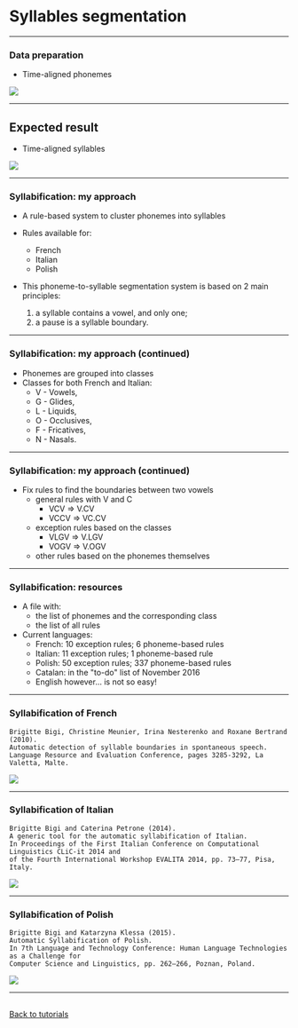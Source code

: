 # Syllables segmentation

-------------------------------

### Data preparation

* Time-aligned phonemes

![](./etc/screenshots/CM-extract-palign.png)

-------------------------------

## Expected result

* Time-aligned syllables

![](./etc/screenshots/CM-extract-salign.png)

-----------------

### Syllabification: my approach

* A rule-based system to cluster phonemes into syllables
* Rules available for:
    - French
    - Italian
    - Polish

* This phoneme-to-syllable segmentation system is based on 2 main principles:
    1. a syllable contains a vowel, and only one;
    2. a pause is a syllable boundary.

-----------------

### Syllabification: my approach (continued)

* Phonemes are grouped into classes
* Classes for both French and Italian:
    - V - Vowels, 
    - G - Glides,
    - L - Liquids,
    - O - Occlusives, 
    - F - Fricatives,
    - N - Nasals.


-----------------

### Syllabification: my approach (continued)

* Fix rules to find the boundaries between two vowels
    - general rules with V and C
        - VCV => V.CV
        - VCCV => VC.CV
    - exception rules based on the classes
        - VLGV => V.LGV
        - VOGV => V.OGV
    - other rules based on the phonemes themselves
    
------------------

### Syllabification: resources

* A file with:
    - the list of phonemes and the corresponding class
    - the list of all rules 
* Current languages:
    - French:  10 exception rules; 6 phoneme-based rules
    - Italian: 11 exception rules; 1 phoneme-based rule
    - Polish:  50 exception rules; 337 phoneme-based rules
    - Catalan: in the "to-do" list of November 2016
    - English however... is not so easy!

------------------

### Syllabification of French

    Brigitte Bigi, Christine Meunier, Irina Nesterenko and Roxane Bertrand (2010). 
    Automatic detection of syllable boundaries in spontaneous speech.
    Language Resource and Evaluation Conference, pages 3285-3292, La Valetta, Malte.

![](./etc/screenshots/syllabification_fra_paper.png)

-----------------

### Syllabification of Italian

    Brigitte Bigi and Caterina Petrone (2014).
    A generic tool for the automatic syllabification of Italian.
    In Proceedings of the First Italian Conference on Computational Linguistics CLiC-it 2014 and 
    of the Fourth International Workshop EVALITA 2014, pp. 73–77, Pisa, Italy.

![](./etc/screenshots/syllabification_ita_paper.png)

-----------------

### Syllabification of Polish

    Brigitte Bigi and Katarzyna Klessa (2015).
    Automatic Syllabification of Polish.
    In 7th Language and Technology Conference: Human Language Technologies as a Challenge for 
    Computer Science and Linguistics, pp. 262–266, Poznan, Poland.

![](./etc/screenshots/syllabification_pol_paper.png)

-------------------------------

##

[Back to tutorials](tutorial.html)
